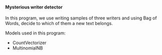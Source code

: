 #### Mysterious writer detector

In this program, we use writing samples of three writers and using Bag of Words, decide to which of them a new text belongs.

Models used in this program:

- CountVectorizer
- MultinomialNB

